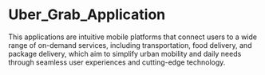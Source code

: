 # Uber_Grab_Application
This applications are intuitive mobile platforms that connect users to a wide range of on-demand services, including transportation, food delivery, and package delivery, which aim to simplify urban mobility and daily needs through seamless user experiences and cutting-edge technology.
